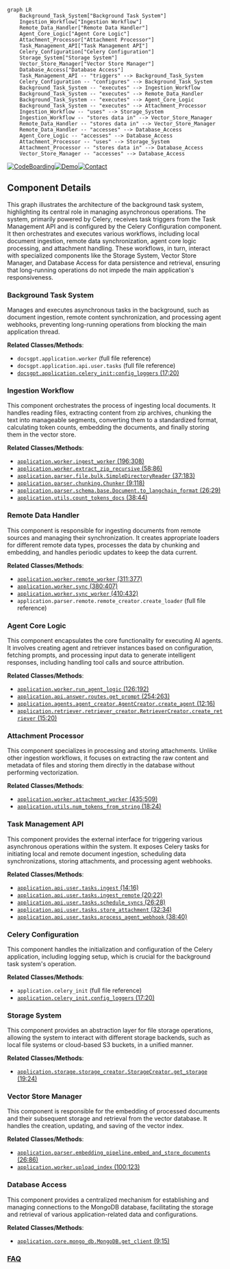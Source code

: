 ```mermaid
graph LR
    Background_Task_System["Background Task System"]
    Ingestion_Workflow["Ingestion Workflow"]
    Remote_Data_Handler["Remote Data Handler"]
    Agent_Core_Logic["Agent Core Logic"]
    Attachment_Processor["Attachment Processor"]
    Task_Management_API["Task Management API"]
    Celery_Configuration["Celery Configuration"]
    Storage_System["Storage System"]
    Vector_Store_Manager["Vector Store Manager"]
    Database_Access["Database Access"]
    Task_Management_API -- "triggers" --> Background_Task_System
    Celery_Configuration -- "configures" --> Background_Task_System
    Background_Task_System -- "executes" --> Ingestion_Workflow
    Background_Task_System -- "executes" --> Remote_Data_Handler
    Background_Task_System -- "executes" --> Agent_Core_Logic
    Background_Task_System -- "executes" --> Attachment_Processor
    Ingestion_Workflow -- "uses" --> Storage_System
    Ingestion_Workflow -- "stores data in" --> Vector_Store_Manager
    Remote_Data_Handler -- "stores data in" --> Vector_Store_Manager
    Remote_Data_Handler -- "accesses" --> Database_Access
    Agent_Core_Logic -- "accesses" --> Database_Access
    Attachment_Processor -- "uses" --> Storage_System
    Attachment_Processor -- "stores data in" --> Database_Access
    Vector_Store_Manager -- "accesses" --> Database_Access
```
[![CodeBoarding](https://img.shields.io/badge/Generated%20by-CodeBoarding-9cf?style=flat-square)](https://github.com/CodeBoarding/CodeBoarding)[![Demo](https://img.shields.io/badge/Try%20our-Demo-blue?style=flat-square)](https://www.codeboarding.org/demo)[![Contact](https://img.shields.io/badge/Contact%20us%20-%20contact@codeboarding.org-lightgrey?style=flat-square)](mailto:contact@codeboarding.org)

## Component Details

This graph illustrates the architecture of the background task system, highlighting its central role in managing asynchronous operations. The system, primarily powered by Celery, receives task triggers from the Task Management API and is configured by the Celery Configuration component. It then orchestrates and executes various workflows, including local document ingestion, remote data synchronization, agent core logic processing, and attachment handling. These workflows, in turn, interact with specialized components like the Storage System, Vector Store Manager, and Database Access for data persistence and retrieval, ensuring that long-running operations do not impede the main application's responsiveness.

### Background Task System
Manages and executes asynchronous tasks in the background, such as document ingestion, remote content synchronization, and processing agent webhooks, preventing long-running operations from blocking the main application thread.


**Related Classes/Methods**:

- `docsgpt.application.worker` (full file reference)
- `docsgpt.application.api.user.tasks` (full file reference)
- <a href="https://github.com/arc53/docsgpt/blob/master/application/celery_init.py#L17-L20" target="_blank" rel="noopener noreferrer">`docsgpt.application.celery_init:config_loggers` (17:20)</a>


### Ingestion Workflow
This component orchestrates the process of ingesting local documents. It handles reading files, extracting content from zip archives, chunking the text into manageable segments, converting them to a standardized format, calculating token counts, embedding the documents, and finally storing them in the vector store.


**Related Classes/Methods**:

- <a href="https://github.com/arc53/docsgpt/blob/master/application/worker.py#L196-L308" target="_blank" rel="noopener noreferrer">`application.worker.ingest_worker` (196:308)</a>
- <a href="https://github.com/arc53/docsgpt/blob/master/application/worker.py#L58-L86" target="_blank" rel="noopener noreferrer">`application.worker.extract_zip_recursive` (58:86)</a>
- <a href="https://github.com/arc53/docsgpt/blob/master/application/parser/file/bulk.py#L37-L183" target="_blank" rel="noopener noreferrer">`application.parser.file.bulk.SimpleDirectoryReader` (37:183)</a>
- <a href="https://github.com/arc53/docsgpt/blob/master/application/parser/chunking.py#L9-L118" target="_blank" rel="noopener noreferrer">`application.parser.chunking.Chunker` (9:118)</a>
- <a href="https://github.com/arc53/docsgpt/blob/master/application/parser/schema/base.py#L26-L29" target="_blank" rel="noopener noreferrer">`application.parser.schema.base.Document.to_langchain_format` (26:29)</a>
- <a href="https://github.com/arc53/docsgpt/blob/master/application/utils.py#L38-L44" target="_blank" rel="noopener noreferrer">`application.utils.count_tokens_docs` (38:44)</a>


### Remote Data Handler
This component is responsible for ingesting documents from remote sources and managing their synchronization. It creates appropriate loaders for different remote data types, processes the data by chunking and embedding, and handles periodic updates to keep the data current.


**Related Classes/Methods**:

- <a href="https://github.com/arc53/docsgpt/blob/master/application/worker.py#L311-L377" target="_blank" rel="noopener noreferrer">`application.worker.remote_worker` (311:377)</a>
- <a href="https://github.com/arc53/docsgpt/blob/master/application/worker.py#L380-L407" target="_blank" rel="noopener noreferrer">`application.worker.sync` (380:407)</a>
- <a href="https://github.com/arc53/docsgpt/blob/master/application/worker.py#L410-L432" target="_blank" rel="noopener noreferrer">`application.worker.sync_worker` (410:432)</a>
- `application.parser.remote.remote_creator.create_loader` (full file reference)


### Agent Core Logic
This component encapsulates the core functionality for executing AI agents. It involves creating agent and retriever instances based on configuration, fetching prompts, and processing input data to generate intelligent responses, including handling tool calls and source attribution.


**Related Classes/Methods**:

- <a href="https://github.com/arc53/docsgpt/blob/master/application/worker.py#L126-L192" target="_blank" rel="noopener noreferrer">`application.worker.run_agent_logic` (126:192)</a>
- <a href="https://github.com/arc53/docsgpt/blob/master/application/api/answer/routes.py#L254-L263" target="_blank" rel="noopener noreferrer">`application.api.answer.routes.get_prompt` (254:263)</a>
- <a href="https://github.com/arc53/docsgpt/blob/master/application/agents/agent_creator.py#L12-L16" target="_blank" rel="noopener noreferrer">`application.agents.agent_creator.AgentCreator.create_agent` (12:16)</a>
- <a href="https://github.com/arc53/docsgpt/blob/master/application/retriever/retriever_creator.py#L15-L20" target="_blank" rel="noopener noreferrer">`application.retriever.retriever_creator.RetrieverCreator.create_retriever` (15:20)</a>


### Attachment Processor
This component specializes in processing and storing attachments. Unlike other ingestion workflows, it focuses on extracting the raw content and metadata of files and storing them directly in the database without performing vectorization.


**Related Classes/Methods**:

- <a href="https://github.com/arc53/docsgpt/blob/master/application/worker.py#L435-L509" target="_blank" rel="noopener noreferrer">`application.worker.attachment_worker` (435:509)</a>
- <a href="https://github.com/arc53/docsgpt/blob/master/application/utils.py#L18-L24" target="_blank" rel="noopener noreferrer">`application.utils.num_tokens_from_string` (18:24)</a>


### Task Management API
This component provides the external interface for triggering various asynchronous operations within the system. It exposes Celery tasks for initiating local and remote document ingestion, scheduling data synchronizations, storing attachments, and processing agent webhooks.


**Related Classes/Methods**:

- <a href="https://github.com/arc53/docsgpt/blob/master/application/api/user/tasks.py#L14-L16" target="_blank" rel="noopener noreferrer">`application.api.user.tasks.ingest` (14:16)</a>
- <a href="https://github.com/arc53/docsgpt/blob/master/application/api/user/tasks.py#L20-L22" target="_blank" rel="noopener noreferrer">`application.api.user.tasks.ingest_remote` (20:22)</a>
- <a href="https://github.com/arc53/docsgpt/blob/master/application/api/user/tasks.py#L26-L28" target="_blank" rel="noopener noreferrer">`application.api.user.tasks.schedule_syncs` (26:28)</a>
- <a href="https://github.com/arc53/docsgpt/blob/master/application/api/user/tasks.py#L32-L34" target="_blank" rel="noopener noreferrer">`application.api.user.tasks.store_attachment` (32:34)</a>
- <a href="https://github.com/arc53/docsgpt/blob/master/application/api/user/tasks.py#L38-L40" target="_blank" rel="noopener noreferrer">`application.api.user.tasks.process_agent_webhook` (38:40)</a>


### Celery Configuration
This component handles the initialization and configuration of the Celery application, including logging setup, which is crucial for the background task system's operation.


**Related Classes/Methods**:

- `application.celery_init` (full file reference)
- <a href="https://github.com/arc53/docsgpt/blob/master/application/celery_init.py#L17-L20" target="_blank" rel="noopener noreferrer">`application.celery_init.config_loggers` (17:20)</a>


### Storage System
This component provides an abstraction layer for file storage operations, allowing the system to interact with different storage backends, such as local file systems or cloud-based S3 buckets, in a unified manner.


**Related Classes/Methods**:

- <a href="https://github.com/arc53/docsgpt/blob/master/application/storage/storage_creator.py#L19-L24" target="_blank" rel="noopener noreferrer">`application.storage.storage_creator.StorageCreator.get_storage` (19:24)</a>


### Vector Store Manager
This component is responsible for the embedding of processed documents and their subsequent storage and retrieval from the vector database. It handles the creation, updating, and saving of the vector index.


**Related Classes/Methods**:

- <a href="https://github.com/arc53/docsgpt/blob/master/application/parser/embedding_pipeline.py#L26-L86" target="_blank" rel="noopener noreferrer">`application.parser.embedding_pipeline.embed_and_store_documents` (26:86)</a>
- <a href="https://github.com/arc53/docsgpt/blob/master/application/worker.py#L100-L123" target="_blank" rel="noopener noreferrer">`application.worker.upload_index` (100:123)</a>


### Database Access
This component provides a centralized mechanism for establishing and managing connections to the MongoDB database, facilitating the storage and retrieval of various application-related data and configurations.


**Related Classes/Methods**:

- <a href="https://github.com/arc53/docsgpt/blob/master/application/core/mongo_db.py#L9-L15" target="_blank" rel="noopener noreferrer">`application.core.mongo_db.MongoDB.get_client` (9:15)</a>




### [FAQ](https://github.com/CodeBoarding/GeneratedOnBoardings/tree/main?tab=readme-ov-file#faq)